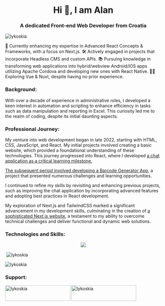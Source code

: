 <h1 align="center">Hi 👋, I am Alan</h1>
<h3 align="center">A dedicated Front-end Web Developer from Croatia</h3>
<p align="left"> <img src="https://komarev.com/ghpvc/?username=lykoskia&label=Profile%20views&color=0e75b6&style=flat" alt="lykoskia" /> </p>
📘 Currently enhancing my expertise in Advanced React Concepts & Frameworks, with a focus on Next.js.
🛠️ Actively engaged in projects that incorporate Headless CMS and custom APIs.
📚 Pursuing knowledge in transforming web applications into hybrid/webview Android/iOS apps utilizing Apache Cordova and developing new ones with React Native.
🕵️‍♂️ Exploring Vue & Nuxt, despite having no prior experience.
<h3 align="left">Background:</h3>
<p align="left">
With over a decade of experience in administrative roles, I developed a keen interest in automation and scripting to enhance efficiency in tasks such as data manipulation and reporting in Excel. This curiosity led me to the realm of coding, despite its initial daunting aspects.
</p>
<h3 align="left">Professional Journey:</h3>
<p align="left">
My venture into web development began in late 2022, starting with HTML, CSS, JavaScript, and React. My initial projects involved creating a basic website, which provided a foundational understanding of these technologies. This journey progressed into React, where I developed <a href="https://github.com/Lykoskia/react-chat">a chat application as a critical learning milestone.
</p>
<p align="left">
The subsequent period involved developing a <a href="https://github.com/Lykoskia/react-barcode-generator">Barcode Generator App</a>, a project that presented numerous challenges and learning opportunities.
</p>
<p align="left">
I continued to refine my skills by revisiting and enhancing previous projects, such as improving the chat application by incorporating advanced features and adopting best practices in React development.
</p>
<p align="left">
My exploration of Next.js and TailwindCSS marked a significant advancement in my development skills, culminating in the creation of <a href="https://github.com/Lykoskia/next-pages-volker">a sophisticated Next.js website</a>, a testament to my ability to overcome technical challenges and deliver functional and dynamic web solutions.
</p>
<h3 align="left">Technologies and Skills:</h3>
<p align="center">
  <a href="https://skillicons.dev">
    <img src="https://skillicons.dev/icons?i=html,css,bootstrap,tailwind,js,react,nextjs,git" />
  </a>
</p>
<p>&nbsp;<img align="center" src="https://github-readme-stats.vercel.app/api?username=lykoskia&show_icons=true&locale=en" alt="lykoskia" /></p>
<p><img align="center" src="https://github-readme-streak-stats.herokuapp.com/?user=lykoskia&" alt="lykoskia" /></p>
<h3 align="left">Support:</h3>
<p><a href="https://www.buymeacoffee.com/lykoskia"> <img align="left" src="https://cdn.buymeacoffee.com/buttons/v2/default-yellow.png" height="50" width="210" alt="lykoskia" /></a><a href="https://ko-fi.com/lykoskia"> <img align="left" src="https://cdn.ko-fi.com/cdn/kofi3.png?v=3" height="50" width="210" alt="lykoskia" /></a></p><br><br>
